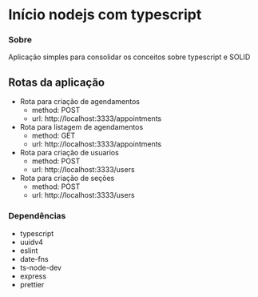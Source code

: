 # Início nodejs com typescript

### Sobre

<p>Aplicação simples para consolidar os conceitos sobre typescript e SOLID</p>

## Rotas da aplicação

- Rota para criação de agendamentos
  - method: POST
  - url: http://localhost:3333/appointments
- Rota para listagem de agendamentos
  - method: GET
  - url: http://localhost:3333/appointments
- Rota para criação de usuarios
  - method: POST
  - url: http://localhost:3333/users
- Rota para criação de seções
  - method: POST
  - url: http://localhost:3333/users

### Dependências

- typescript
- uuidv4
- eslint
- date-fns
- ts-node-dev
- express
- prettier
